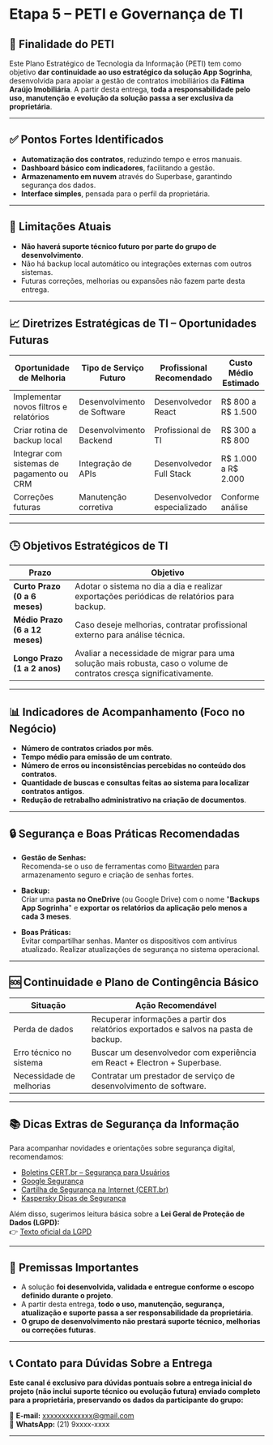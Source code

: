 # Etapa 5 – PETI e Governança de TI

## 🎯 Finalidade do PETI

Este Plano Estratégico de Tecnologia da Informação (PETI) tem como objetivo **dar continuidade ao uso estratégico da solução App Sogrinha**, desenvolvida para apoiar a gestão de contratos imobiliários da **Fátima Araújo Imobiliária**. A partir desta entrega, **toda a responsabilidade pelo uso, manutenção e evolução da solução passa a ser exclusiva da proprietária**.

---

## ✅ Pontos Fortes Identificados

- **Automatização dos contratos**, reduzindo tempo e erros manuais.
- **Dashboard básico com indicadores**, facilitando a gestão.
- **Armazenamento em nuvem** através do Superbase, garantindo segurança dos dados.
- **Interface simples**, pensada para o perfil da proprietária.

---

## 🚧 Limitações Atuais

- **Não haverá suporte técnico futuro por parte do grupo de desenvolvimento**.
- Não há backup local automático ou integrações externas com outros sistemas.
- Futuras correções, melhorias ou expansões não fazem parte desta entrega.

---

## 📈 Diretrizes Estratégicas de TI – Oportunidades Futuras

| Oportunidade de Melhoria | Tipo de Serviço Futuro | Profissional Recomendado | Custo Médio Estimado |
|---|---|---|---|
| Implementar novos filtros e relatórios | Desenvolvimento de Software | Desenvolvedor React | R$ 800 a R$ 1.500 |
| Criar rotina de backup local | Desenvolvimento Backend | Profissional de TI | R$ 300 a R$ 800 |
| Integrar com sistemas de pagamento ou CRM | Integração de APIs | Desenvolvedor Full Stack | R$ 1.000 a R$ 2.000 |
| Correções futuras | Manutenção corretiva | Desenvolvedor especializado | Conforme análise |

---

## 🕒 Objetivos Estratégicos de TI

| Prazo | Objetivo |
|---|---|
| **Curto Prazo (0 a 6 meses)** | Adotar o sistema no dia a dia e realizar exportações periódicas de relatórios para backup. |
| **Médio Prazo (6 a 12 meses)** | Caso deseje melhorias, contratar profissional externo para análise técnica. |
| **Longo Prazo (1 a 2 anos)** | Avaliar a necessidade de migrar para uma solução mais robusta, caso o volume de contratos cresça significativamente. |

---

## 📊 Indicadores de Acompanhamento (Foco no Negócio)

- **Número de contratos criados por mês**.
- **Tempo médio para emissão de um contrato**.
- **Número de erros ou inconsistências percebidas no conteúdo dos contratos**.
- **Quantidade de buscas e consultas feitas ao sistema para localizar contratos antigos**.
- **Redução de retrabalho administrativo na criação de documentos**.

---

## 🔒 Segurança e Boas Práticas Recomendadas

- **Gestão de Senhas:**  
Recomenda-se o uso de ferramentas como [Bitwarden](https://bitwarden.com/) para armazenamento seguro e criação de senhas fortes.

- **Backup:**  
Criar uma **pasta no OneDrive** (ou Google Drive) com o nome "**Backups App Sogrinha**" e **exportar os relatórios da aplicação pelo menos a cada 3 meses**.

- **Boas Práticas:**  
Evitar compartilhar senhas. Manter os dispositivos com antivírus atualizado. Realizar atualizações de segurança no sistema operacional.

---

## 🆘 Continuidade e Plano de Contingência Básico

| Situação | Ação Recomendável |
|---|---|
| Perda de dados | Recuperar informações a partir dos relatórios exportados e salvos na pasta de backup. |
| Erro técnico no sistema | Buscar um desenvolvedor com experiência em React + Electron + Superbase. |
| Necessidade de melhorias | Contratar um prestador de serviço de desenvolvimento de software. |

---

## 📚 Dicas Extras de Segurança da Informação

Para acompanhar novidades e orientações sobre segurança digital, recomendamos:

- [Boletins CERT.br – Segurança para Usuários](https://www.cert.br/newsletters/)
- [Google Segurança](https://safety.google/intl/pt-BR/)
- [Cartilha de Segurança na Internet (CERT.br)](https://cartilha.cert.br/)
- [Kaspersky Dicas de Segurança](https://www.kaspersky.com.br/resource-center)

Além disso, sugerimos leitura básica sobre a **Lei Geral de Proteção de Dados (LGPD):**  
👉 [Texto oficial da LGPD](https://www.planalto.gov.br/ccivil_03/_ato2015-2018/2018/lei/l13709.htm)

---

## 📌 Premissas Importantes

- A solução **foi desenvolvida, validada e entregue conforme o escopo definido durante o projeto**.
- A partir desta entrega, **todo o uso, manutenção, segurança, atualização e suporte passa a ser responsabilidade da proprietária**.
- **O grupo de desenvolvimento não prestará suporte técnico, melhorias ou correções futuras**.

---

## 📞 Contato para Dúvidas Sobre a Entrega

**Este canal é exclusivo para dúvidas pontuais sobre a entrega inicial do projeto (não inclui suporte técnico ou evolução futura) enviado completo para a proprietária, preservando os dados da participante do grupo:**

📧 **E-mail:** xxxxxxxxxxxxx@gmail.com  
📱 **WhatsApp:** (21) 9xxxx-xxxx

---

